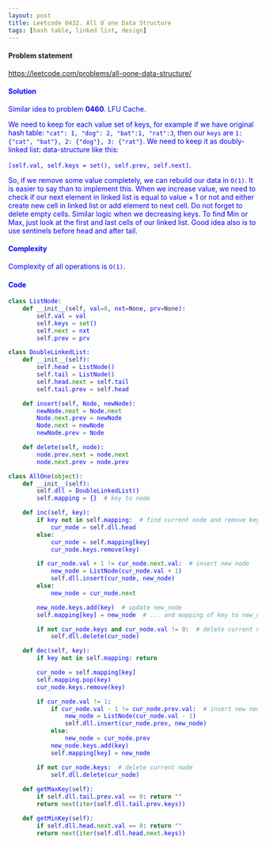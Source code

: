 ```yaml
---
layout: post
title: Leetcode 0432. All O`one Data Structure
tags: [hash table, linked list, design]
---
```


#### Problem statement

<a href="https://leetcode.com/problems/all-oone-data-structure/"> <font color = blue>https://leetcode.com/problems/all-oone-data-structure/

#### Solution
Similar idea to problem **0460**. LFU Cache.

We need to keep for each value set of keys, for example if we have original hash table: `"cat": 1, "dog": 2, "bat":1, "rat":3`, then our `keys` are `1: {"cat", "bat"}, 2: {"dog"}, 3: {"rat"}`. We need to keep it as doubly-linked list: data-structure like this: 

`[self.val, self.keys = set(), self.prev, self.next]`. 

So, if we remove some value completely, we can rebuild our data in `O(1)`. It is easier to say than to implement this. When we increase value, we need to check if our next element in linked list is equal to value + 1 or not and either create new cell in linked list or add element to next cell. Do not forget to delete empty cells. Similar logic when we decreasing keys. To find Min or Max, just look at the first and last cells of our linked list. Good idea also is to use sentinels before head and after tail. 

#### Complexity
Complexity of all operations is `O(1)`.

#### Code
```python
class ListNode:
    def __init__(self, val=0, nxt=None, prv=None):
        self.val = val
        self.keys = set()
        self.next = nxt
        self.prev = prv

class DoubleLinkedList:
    def __init__(self):
        self.head = ListNode()
        self.tail = ListNode()
        self.head.next = self.tail
        self.tail.prev = self.head

    def insert(self, Node, newNode):
        newNode.next = Node.next
        Node.next.prev = newNode
        Node.next = newNode
        newNode.prev = Node

    def delete(self, node):
        node.prev.next = node.next
        node.next.prev = node.prev

class AllOne(object):
    def __init__(self):
        self.dll = DoubleLinkedList()
        self.mapping = {}  # key to node

    def inc(self, key):
        if key not in self.mapping:  # find current node and remove key
            cur_node = self.dll.head
        else:
            cur_node = self.mapping[key]
            cur_node.keys.remove(key)

        if cur_node.val + 1 != cur_node.next.val:  # insert new node
            new_node = ListNode(cur_node.val + 1)
            self.dll.insert(cur_node, new_node)
        else:
            new_node = cur_node.next

        new_node.keys.add(key)  # update new_node
        self.mapping[key] = new_node  # ... and mapping of key to new_node

        if not cur_node.keys and cur_node.val != 0:  # delete current node if not seninel
            self.dll.delete(cur_node)

    def dec(self, key):
        if key not in self.mapping: return

        cur_node = self.mapping[key]
        self.mapping.pop(key)
        cur_node.keys.remove(key)

        if cur_node.val != 1:
            if cur_node.val - 1 != cur_node.prev.val:  # insert new node
                new_node = ListNode(cur_node.val - 1)
                self.dll.insert(cur_node.prev, new_node)
            else:
                new_node = cur_node.prev
            new_node.keys.add(key)
            self.mapping[key] = new_node

        if not cur_node.keys:  # delete current node
            self.dll.delete(cur_node)
            
    def getMaxKey(self):
        if self.dll.tail.prev.val == 0: return ""
        return next(iter(self.dll.tail.prev.keys))

    def getMinKey(self):
        if self.dll.head.next.val == 0: return ""
        return next(iter(self.dll.head.next.keys))
```